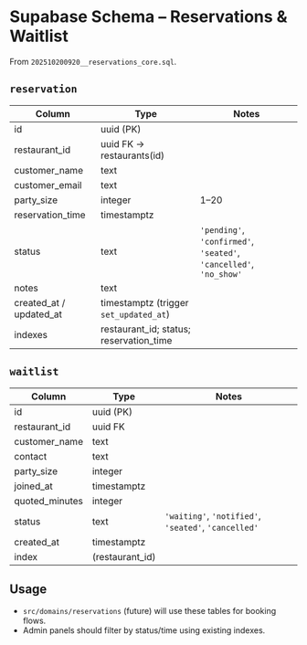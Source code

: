 # Supabase Schema – Reservations & Waitlist

From `202510200920__reservations_core.sql`.

## `reservation`
| Column | Type | Notes |
| --- | --- | --- |
| id | uuid (PK) |
| restaurant_id | uuid FK → restaurants(id) |
| customer_name | text |
| customer_email | text |
| party_size | integer | 1–20 |
| reservation_time | timestamptz |
| status | text | `'pending'`, `'confirmed'`, `'seated'`, `'cancelled'`, `'no_show'` |
| notes | text |
| created_at / updated_at | timestamptz (trigger `set_updated_at`) |
| indexes | restaurant_id; status; reservation_time |

## `waitlist`
| Column | Type | Notes |
| --- | --- | --- |
| id | uuid (PK) |
| restaurant_id | uuid FK |
| customer_name | text |
| contact | text |
| party_size | integer |
| joined_at | timestamptz |
| quoted_minutes | integer |
| status | text | `'waiting'`, `'notified'`, `'seated'`, `'cancelled'` |
| created_at | timestamptz |
| index | (restaurant_id) |

## Usage
- `src/domains/reservations` (future) will use these tables for booking flows.
- Admin panels should filter by status/time using existing indexes.
